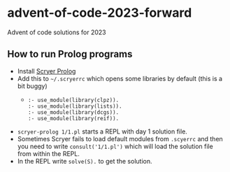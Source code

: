 # advent-of-code-2023-forward
Advent of code solutions for 2023

## How to run Prolog programs
- Install [Scryer Prolog](https://github.com/mthom/scryer-prolog#installing-scryer-prolog)
- Add this to `~/.scryerrc` which opens some libraries by default (this is a bit buggy)
  - ```
    :- use_module(library(clpz)).
    :- use_module(library(lists)).
    :- use_module(library(dcgs)).
    :- use_module(library(reif)).
    ```
- `scryer-prolog 1/1.pl` starts a REPL with day 1 solution file.
- Sometimes Scryer fails to load default modules from `.scyerrc` and then you need to write `consult('1/1.pl')` which will load the solution file from within the REPL.
- In the REPL write `solve(S).` to get the solution.
